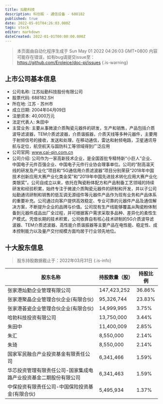 ```yaml
---
title: 灿勤科技
description: 科创板 - 通信设备 - 688182
published: true
date: 2022-05-01T04:26:03.000Z
tags: stock
editor: markdown
dateCreated: 2022-01-01T00:00:00.000Z
---
```


> 本页面由自动化程序生成于 Sun May 01 2022 04:26:03 GMT+0800
> 内容可能存在错误，如有bug请提交issue至：https://github.com/Eroleice/doc-pi/issues
{.is-warning}

## 上市公司基本信息
- 公司名称: 江苏灿勤科技股份有限公司
- 股票代码: 688182.SH
- 所在地: 江苏 - 苏州市
- 成立日期: 2004年04月09日
- 注册资本: 40,000万元
- 法定代表人: 朱田中
- 主营业务: 主要从事微波介质陶瓷元器件的研发，生产和销售，产品包括介质波导滤波器，TEM介质滤波器，介质谐振器，介质天线等多种元器件，主要用于射频信号的接收，发送和处理，在移动通信，雷达和射频电路，卫星通讯导航与定位，航空航天与国防科工等领域得到广泛应用
- 公司官网: www.cai-qin.com.cn
- 公司介绍: 公司作为一家高新技术企业，是全国首批专精特新“小巨人”企业、中国电子元件百强企业、中国电子元件行业协会理事单位。公司的“耐高温天线的研发及产业化”项目和“5G通信用介质滤波器”项目分别荣获“2018年中国技术创新应用大赛产业化类金奖”和“2019年中国先进技术转化应用大赛产业化类银奖”。公司自成立以来，依托在陶瓷粉体配方和产品制备工艺领域的持续研发和经验积累，始终专注于微波介质陶瓷元器件的研制和开发，并以子公司灿勤通讯研制和销售的低互调无源组件等元器件产品作为现有业务和产品体系的重要补充。公司通过向客户提供高效稳定、专业可靠的元器件产品及通信解决方案，不断提升企业的品牌与价值。公司现有生产线能够覆盖从陶瓷粉体制备到元器件成品出厂全过程，并可根据客户需求采取多品种、差异化的柔性生产模式。凭借长期的技术积累，公司依靠自有核心技术研制的5G介质波导滤波器、TEM介质滤波器、高性能介质谐振器等主要产品在电性能、稳定性、成本控制能力以及量产交付规模方面均居于行业领先地位。


## 十大股东信息
> 股东持股数据截止于：2022年03月31日
{.is-info}

| 股东名称 | 持股数量（股） | 持股比例 |
| --- | --- | --- |
| 张家港灿勤企业管理有限公司 | 147,423,252 | 36.86% |
| 张家港聚晶企业管理合伙企业(有限合伙) | 95,326,744 | 23.83% |
| 张家港荟瓷企业管理合伙企业(有限合伙) | 14,999,995 | 3.75% |
| 哈勃科技投资有限公司 | 13,750,000 | 3.44% |
| 朱田中 | 11,400,009 | 2.85% |
| 朱汇 | 8,550,000 | 2.14% |
| 朱琦 | 8,550,000 | 2.14% |
| 国家军民融合产业投资基金有限责任公司 | 6,341,466 | 1.59% |
| 华芯投资管理有限责任公司-国家集成电路产业投资基金二期股份有限公司 | 6,341,463 | 1.59% |
| 中保投资有限责任公司-中国保险投资基金(有限合伙) | 5,495,934 | 1.37% |




